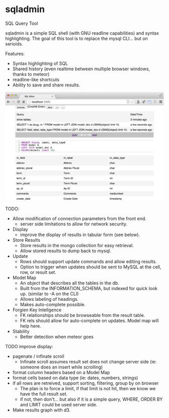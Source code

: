 sqladmin
========

SQL Query Tool

sqladmin is a simple SQL shell (with GNU readline capabilities) and syntax highlighting. The goal of this tool is to replace the mysql CLI... but on serioids. 

Features:
* Syntax highlighting of SQL
* Shared history (even realtime between multiple browser windows, thanks to meteor)
* readline-like shortcuts
* Ability to save and share results.

![Screenshot](/img/screenshot.png "Sample Screenshot")

TODO:
* Allow modification of connection parameters from the front end.
  * server side limitations to allow for network security. 
* Display
  * improve the display of results in tabular form (see below).
* Store Results
  * Store results in the mongo collection for easy retrieval.
  * Allow stored results to dump back to mysql.
* Update
  * Rows should support update commands and allow editing results.
  * Option to trigger when updates should be sent to MySQL at the cell, row, or result set.
* Model Map
  * An object that describes all the tables in the db.
  * Built from the INFORMATION_SCHEMA, but indexed for quick look up. (similar to -A on the CLI)
  * Allows labeling of headings.
  * Makes auto-complete possible.
* Forgien Key Intellgence
  * FK relationships should be browseable from the result table.
  * FK rels should allow for auto-complete on updates.  Model map will help here.
* Stability
  * Better detection when meteor goes
 
TODO improve display:
* pagenate / infinate scroll
  * Infinate scroll assumes result set does not change server side (ie: someone does an insert while scrolling)
* format column headers based on a Model Map
* format cells based on data type (ie: dates, numbers, strings)
* if all rows are retreived, support sorting, filtering, group by on browser
  * The plan is to force a limit, if that limit is not hit, then we know we have the full result set.
  * if not, then don't... but also if it is a simple query, WHERE, ORDER BY and LIMIT could be used server side. 
* Make results graph with d3.
